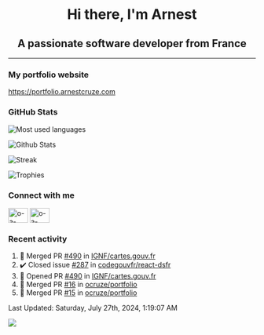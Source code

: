 <h1 align="center">Hi there, I'm Arnest</h1>
<h2 align="center">A passionate software developer from France</h2>

---

### My portfolio website

https://portfolio.arnestcruze.com

### GitHub Stats

![Most used languages](https://github-readme-stats.vercel.app/api/top-langs/?username=ocruze&langs_count=10&layout=compact&hide=tsql)

![Github Stats](https://github-readme-stats.vercel.app/api?username=ocruze&count_private=true&show_icons=true&title_color=fff&text_color=fff&bg_color=30,36d1dc,904e95)

![Streak](https://github-readme-streak-stats.herokuapp.com/?user=ocruze&)

![Trophies](https://github-profile-trophy.vercel.app/?username=ocruze)

### Connect with me

<p align="left">
  <a href="mailto:o.cruze@live.com" target="blank"><img align="center" src="https://upload.wikimedia.org/wikipedia/commons/d/df/Microsoft_Office_Outlook_%282018%E2%80%93present%29.svg" alt="o-a-cruze" height="30" width="40" /></a>
  <a href="https://linkedin.com/in/o-a-cruze" target="blank"><img align="center" src="https://raw.githubusercontent.com/rahuldkjain/github-profile-readme-generator/master/src/images/icons/Social/linked-in-alt.svg" alt="o-a-cruze" height="30" width="40" /></a>
</p>

### Recent activity

<!--RECENT_ACTIVITY:start-->
1. 🎉 Merged PR [#490](https://github.com/IGNF/cartes.gouv.fr/pull/490) in [IGNF/cartes.gouv.fr](https://github.com/IGNF/cartes.gouv.fr)
2. ✔️ Closed issue [#287](https://github.com/codegouvfr/react-dsfr/issues/287) in [codegouvfr/react-dsfr](https://github.com/codegouvfr/react-dsfr)
3. 💪 Opened PR [#490](https://github.com/IGNF/cartes.gouv.fr/pull/490) in [IGNF/cartes.gouv.fr](https://github.com/IGNF/cartes.gouv.fr)
4. 🎉 Merged PR [#16](https://github.com/ocruze/portfolio/pull/16) in [ocruze/portfolio](https://github.com/ocruze/portfolio)
5. 🎉 Merged PR [#15](https://github.com/ocruze/portfolio/pull/15) in [ocruze/portfolio](https://github.com/ocruze/portfolio)
<!--RECENT_ACTIVITY:end-->

<!--RECENT_ACTIVITY:last_update-->
Last Updated: Saturday, July 27th, 2024, 1:19:07 AM
<!--RECENT_ACTIVITY:last_update_end-->

[![](https://visitcount.itsvg.in/api?id=ocruze&label=Profile%20Views&pretty=false)](https://visitcount.itsvg.in)
